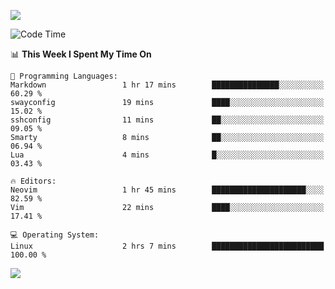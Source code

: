 <!-- [![Top Langs](https://github-readme-stats.vercel.app/api/top-langs/?username=gagahsyuja&theme=dracula&hide_border=true&border_radius=7)](https://github.com/anuraghazra/github-readme-stats) -->

![](https://komarev.com/ghpvc/?username=gagahsyuja&color=orange)

<!--START_SECTION:waka-->
![Code Time](http://img.shields.io/badge/Code%20Time-1%2C465%20hrs%2040%20mins-orange)

📊 **This Week I Spent My Time On** 

```text
💬 Programming Languages: 
Markdown                 1 hr 17 mins        ███████████████░░░░░░░░░░   60.29 % 
swayconfig               19 mins             ████░░░░░░░░░░░░░░░░░░░░░   15.02 % 
sshconfig                11 mins             ██░░░░░░░░░░░░░░░░░░░░░░░   09.05 % 
Smarty                   8 mins              ██░░░░░░░░░░░░░░░░░░░░░░░   06.94 % 
Lua                      4 mins              █░░░░░░░░░░░░░░░░░░░░░░░░   03.43 % 

🔥 Editors: 
Neovim                   1 hr 45 mins        █████████████████████░░░░   82.59 % 
Vim                      22 mins             ████░░░░░░░░░░░░░░░░░░░░░   17.41 % 

💻 Operating System: 
Linux                    2 hrs 7 mins        █████████████████████████   100.00 % 
```


<!--END_SECTION:waka-->

![](https://hit.yhype.me/github/profile?account_id=96577465)
